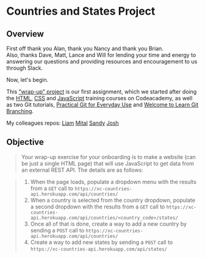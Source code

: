 # Countries and States Project

## Overview
First off thank you Alan, thank you Nancy and thank you Brian.  
Also, thanks Dave, Matt, Lance and Will for lending your time and energy to answering our questions and providing resources and encouragement to us through Slack.

Now, let's begin.

This ["wrap-up" project](https://github.com/exelaration/team-resources/blob/master/ONBOARDING.md) is our first assignment, which we started after doing the [HTML](https://www.codecademy.com/learn/learn-html), [CSS](https://www.codecademy.com/learn/learn-css) and [JavaScript](https://www.codecademy.com/learn/introduction-to-javascript) training courses on Codeacademy, as well as two Git tutorials, [Practical Git for Everyday Use](https://egghead.io/courses/practical-git-for-everyday-professional-use) and [Welcome to Learn Git Branching](https://learngitbranching.js.org/).

My colleagues repos:
[Liam](https://github.com/LiamCespedes)
[Mital](https://github.com/mitalgajjar)
[Sandy](https://github.com/syeung7)
[Josh](https://github.com/syeung7)

## Objective
> Your wrap-up exercise for your onboarding is to make a website (can be just a single HTML page) that will use JavaScript to get data from an external REST API.  The details are as follows:

> 1. When the page loads, populate a dropdown menu with the results from a `GET` call to `https://xc-countries-api.herokuapp.com/api/countries/`
> 2. When a country is selected from the country dropdown, populate a second dropdown with the results from a `GET` call to `https://xc-countries-api.herokuapp.com/api/countries/<country_code>/states/`
> 3. Once all of that is done, create a way to add a new country by sending a `POST` call to `https://xc-countries-api.herokuapp.com/api/countries/`
> 4. Create a way to add new states by sending a `POST` call to `https://xc-countries-api.herokuapp.com/api/states/`

[//]: # "## Challenges"


[//]: # "## Solutions"


[//]: # "## TIL"